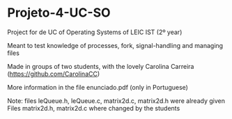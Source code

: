 # Projeto-4-UC-SO



Project for de UC of Operating Systems of LEIC IST (2º year)

Meant to test knowledge of processes, fork, signal-handling and managing files
 

Made in groups of two students, with the lovely Carolina Carreira (https://github.com/CarolinaCC)

More information in the file enunciado.pdf (only in Portuguese)

Note: files leQueue.h, leQueue.c, matrix2d.c, matrix2d.h were already given
	Files matrix2d.h, matrix2d.c where changed by the students
	
